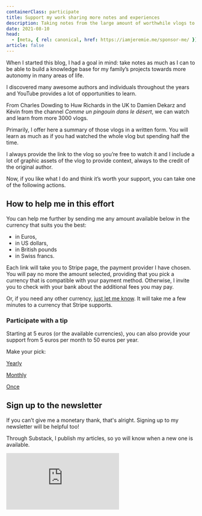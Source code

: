 ```yaml
---
containerClass: participate
title: Support my work sharing more notes and experiences
description: Taking notes from the large amount of worthwhile vlogs to watch needs time. I’m doing it because I want to learn more about the topics of web technologies, health, permaculture & more. If you want to thank me through a participation, it will be highly appreciated and it will help provide more content to you, dear reader.
date: 2021-08-10
head:
  - [meta, { rel: canonical, href: https://iamjeremie.me/sponsor-me/ }]
article: false
---
```


When I started this blog, I had a goal in mind: take notes as much as I can to be able to build a knowledge base for my family’s projects towards more autonomy in many areas of life.

I discovered many awesome authors and individuals throughout the years and YouTube provides a lot of opportunities to learn.

From Charles Dowding to Huw Richards in the UK to Damien Dekarz and Kévin from the channel _Comme un pingouin dans le désert_, we can watch and learn from more 3000 vlogs.

Primarily, I offer here a summary of those vlogs in a written form. You will learn as much as if you had watched the whole vlog but spending half the time.

I always provide the link to the vlog so you’re free to watch it and I include a lot of graphic assets of the vlog to provide context, always to the credit of the original author.

Now, if you like what I do and think it’s worth your support, you can take one of the following actions.

## How to help me in this effort

You can help me further by sending me any amount available below in the currency that suits you the best:

- in Euros,
- in US dollars,
- in British pounds
- in Swiss francs.

Each link will take you to Stripe page, the payment provider I have chosen. You will pay no more the amount selected, providing that you pick a currency that is compatible with your payment method. Otherwise, I invite you to check with your bank about the additional fees you may pay.

Or, if you need any other currency, [just let me know](../contact-me/README.md). It will take me a few minutes to a currency that Stripe supports.

### Participate with a tip

Starting at 5 euros (or the available currencies), you can also provide your support from 5 euros per month to 50 euros per year.

Make your pick:

<!-- markdownlint-disable MD033 -->

<article class="participate participate-options">
  <p>
    <a href="https://buy.stripe.com/4gw6pVaGpbkZ4oM6oH" target="_blank" class="nav-link action-button primary" aria-label="Help me each year">Yearly</a>
  </p>
  <p>
    <a href="https://buy.stripe.com/cN2dSnaGp2Ot1cA4gA" target="_blank" class="nav-link action-button secondary" aria-label="Help me each year">Monthly</a>
  </p>
  <p>
    <a href="https://buy.stripe.com/eVadSnaGp3SxdZm5kF" target="_blank" class="nav-link action-button secondary" aria-label="One time tip">Once</a>
  </p>
</article>

## Sign up to the newsletter

If you can’t give me a monetary thank, that's alright. Signing up to my newsletter will be helpful too!

Through Substack, I publish my articles, so yo will know when a new one is available.

<!-- markdownlint-disable MD033 -->
<p class="newsletter-wrapper"><iframe class="newsletter-embed" src="https://iamjeremie.substack.com/embed" frameborder="0" scrolling="no"></iframe></p>

